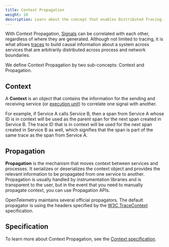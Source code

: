 ```yaml
---
title: Context Propagation
weight: 10
description: Learn about the concept that enables Distributed Tracing.
---
```


With Context Propagation, [Signals](/docs/concepts/signals) can be correlated
with each other, regardless of where they are generated. Although not limited to
tracing, it is what allows [traces](/docs/concepts/signals/traces) to build
causal information about a system across services that are arbitrarily
distributed across process and network boundaries.

We define Context Propagation by two sub-concepts: Context and Propagation.

## Context

A **Context** is an object that contains the information for the sending and
receiving service (or
[execution unit](/docs/specs/otel/glossary/#execution-unit)) to correlate one
signal with another.

For example, if Service A calls Service B, then a span from Service A whose ID
is in context will be used as the parent span for the next span created in
Service B. The trace ID that is in context will be used for the next span
created in Service B as well, which signifies that the span is part of the same
trace as the span from Service A.

## Propagation

**Propagation** is the mechanism that moves context between services and
processes. It serializes or deserializes the context object and provides the
relevant information to be propagated from one service to another. Propagation
is usually handled by instrumentation libraries and is transparent to the user,
but in the event that you need to manually propagate context, you can use
Propagation APIs.

OpenTelemetry maintains several official propagators. The default propagator is
using the headers specified by the
[W3C TraceContext](https://www.w3.org/TR/trace-context/) specification.

## Specification

To learn more about Context Propagation, see the
[Context specification](/docs/specs/otel/context/).
